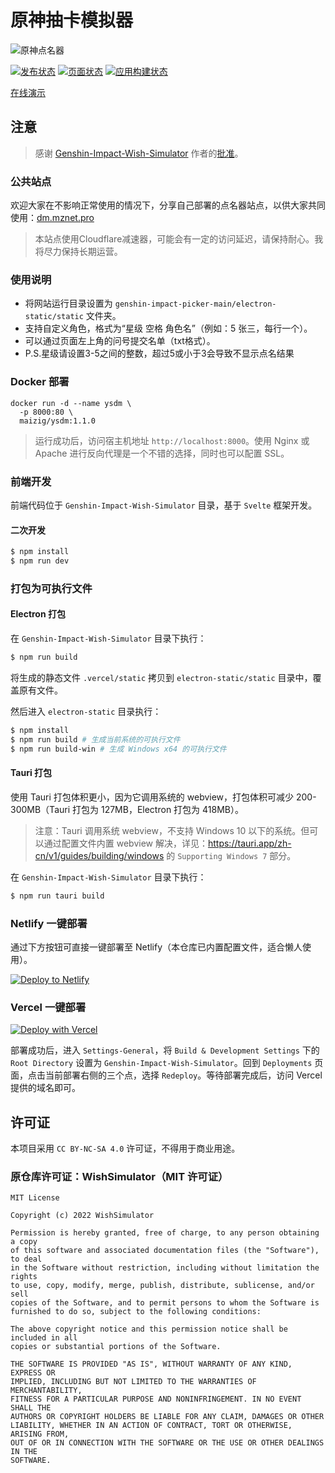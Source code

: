 # 原神抽卡模拟器

![原神点名器](https://stats.deeptrain.net/repo/cyanial/genshin-impact-picker/?theme=light)

[![发布状态](https://github.com/cyanial/genshin-impact-picker/actions/workflows/release.yml/badge.svg)](https://github.com/cyanial/genshin-impact-picker/actions/workflows/release.yml) [![页面状态](https://github.com/cyanial/genshin-impact-picker/actions/workflows/page.yml/badge.svg)](https://github.com/cyanial/genshin-impact-picker/actions/workflows/page.yml) [![应用构建状态](https://github.com/cyanial/genshin-impact-picker/actions/workflows/app.yml/badge.svg)](https://github.com/cyanial/genshin-impact-picker/actions/workflows/app.yml)

[在线演示](https://picker.shawn404.top)

## 注意

> 感谢 [Genshin-Impact-Wish-Simulator](https://github.com/Mantan21/Genshin-Impact-Wish-Simulator) 作者的[批准](https://github.com/Mantan21/Genshin-Impact-Wish-Simulator/issues/95)。

### 公共站点

欢迎大家在不影响正常使用的情况下，分享自己部署的点名器站点，以供大家共同使用：[dm.mznet.pro](https://dm.mznet.pro)

> 本站点使用Cloudflare减速器，可能会有一定的访问延迟，请保持耐心。我将尽力保持长期运营。

### 使用说明

- 将网站运行目录设置为 `genshin-impact-picker-main/electron-static/static` 文件夹。
- 支持自定义角色，格式为“星级 空格 角色名”（例如：5 张三，每行一个）。
- 可以通过页面左上角的问号提交名单（txt格式）。
- P.S.星级请设置3-5之间的整数，超过5或小于3会导致不显示点名结果

### Docker 部署

```shell
docker run -d --name ysdm \
  -p 8000:80 \
  maizig/ysdm:1.1.0
```

> 运行成功后，访问宿主机地址 `http://localhost:8000`。使用 Nginx 或 Apache 进行反向代理是一个不错的选择，同时也可以配置 SSL。

### 前端开发

前端代码位于 `Genshin-Impact-Wish-Simulator` 目录，基于 `Svelte` 框架开发。

#### 二次开发

```bash
$ npm install
$ npm run dev
```

### 打包为可执行文件

#### Electron 打包

在 `Genshin-Impact-Wish-Simulator` 目录下执行：

```bash
$ npm run build
```

将生成的静态文件 `.vercel/static` 拷贝到 `electron-static/static` 目录中，覆盖原有文件。

然后进入 `electron-static` 目录执行：

```bash
$ npm install
$ npm run build # 生成当前系统的可执行文件
$ npm run build-win # 生成 Windows x64 的可执行文件
```

#### Tauri 打包

使用 Tauri 打包体积更小，因为它调用系统的 webview，打包体积可减少 200-300MB（Tauri 打包为 127MB，Electron 打包为 418MB）。

> 注意：Tauri 调用系统 webview，不支持 Windows 10 以下的系统。但可以通过配置文件内置 webview 解决，详见：https://tauri.app/zh-cn/v1/guides/building/windows 的 `Supporting Windows 7` 部分。

在 `Genshin-Impact-Wish-Simulator` 目录下执行：

```bash
$ npm run tauri build
```

### Netlify 一键部署

通过下方按钮可直接一键部署至 Netlify（本仓库已内置配置文件，适合懒人使用）。

[![Deploy to Netlify](https://www.netlify.com/img/deploy/button.svg)](https://app.netlify.com/start/deploy?repository=https://github.com/cyanial/genshin-impact-picker&base=Genshin-Impact-Wish-Simulator)

### Vercel 一键部署

[![Deploy with Vercel](https://vercel.com/button)](https://vercel.com/import/project?template=https://github.com/cyanial/genshin-impact-picker)

部署成功后，进入 `Settings-General`，将 `Build & Development Settings` 下的 `Root Directory` 设置为 `Genshin-Impact-Wish-Simulator`。回到 `Deployments` 页面，点击当前部署右侧的三个点，选择 `Redeploy`。等待部署完成后，访问 Vercel 提供的域名即可。

## 许可证

本项目采用 `CC BY-NC-SA 4.0` 许可证，不得用于商业用途。

### 原仓库许可证：WishSimulator（MIT 许可证）

```
MIT License

Copyright (c) 2022 WishSimulator

Permission is hereby granted, free of charge, to any person obtaining a copy
of this software and associated documentation files (the "Software"), to deal
in the Software without restriction, including without limitation the rights
to use, copy, modify, merge, publish, distribute, sublicense, and/or sell
copies of the Software, and to permit persons to whom the Software is
furnished to do so, subject to the following conditions:

The above copyright notice and this permission notice shall be included in all
copies or substantial portions of the Software.

THE SOFTWARE IS PROVIDED "AS IS", WITHOUT WARRANTY OF ANY KIND, EXPRESS OR
IMPLIED, INCLUDING BUT NOT LIMITED TO THE WARRANTIES OF MERCHANTABILITY,
FITNESS FOR A PARTICULAR PURPOSE AND NONINFRINGEMENT. IN NO EVENT SHALL THE
AUTHORS OR COPYRIGHT HOLDERS BE LIABLE FOR ANY CLAIM, DAMAGES OR OTHER
LIABILITY, WHETHER IN AN ACTION OF CONTRACT, TORT OR OTHERWISE, ARISING FROM,
OUT OF OR IN CONNECTION WITH THE SOFTWARE OR THE USE OR OTHER DEALINGS IN THE
SOFTWARE.
```

